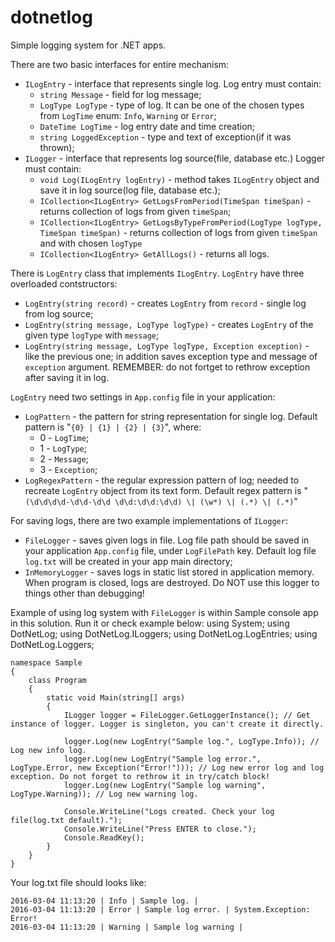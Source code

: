 # dotnetlog
Simple logging system for .NET apps.

There are two basic interfaces for entire mechanism:
 - `ILogEntry` - interface that represents single log. Log entry must contain: 
   + `string Message` - field for log message;
   + `LogType LogType` - type of log. It can be one of the chosen types from `LogTime` enum: `Info`, `Warning` or `Error`;
   + `DateTime LogTime` - log entry date and time creation;
   + `string LoggedException` - type and text of exception(if it was thrown);
 - `ILogger` - interface that represents log source(file, database etc.) Logger must contain:
   + `void Log(ILogEntry logEntry)` - method takes `ILogEntry` object and save it in log source(log file, database etc.);
   + `ICollection<ILogEntry> GetLogsFromPeriod(TimeSpan timeSpan)` - returns collection of logs from given `timeSpan`;
   + `ICollection<ILogEntry> GetLogsByTypeFromPeriod(LogType logType, TimeSpan timeSpan)` - returns collection of logs from given `timeSpan` and with chosen `logType`
   + `ICollection<ILogEntry> GetAllLogs()` - returns all logs.

There is `LogEntry` class that implements `ILogEntry`. `LogEntry` have three overloaded contstructors:
 - `LogEntry(string record)` - creates `LogEntry` from `record` - single log from log source;
 - `LogEntry(string message, LogType logType)` - creates `LogEntry` of the given type `logType` with `message`;
 - `LogEntry(string message, LogType logType, Exception exception)` - like the previous one; in addition saves exception type and message of `exception` argument. REMEMBER: do not fortget to rethrow exception after saving it in log.

`LogEntry` need two settings in `App.config` file in your application:
 - `LogPattern` - the pattern for string representation for single log. Default pattern is "`{0} | {1} | {2} | {3}`", where:
   + 0 - `LogTime`;
   + 1 - `LogType`;
   + 2 - `Message`;
   + 3 - `Exception`;
 - `LogRegexPattern` - the regular expression pattern of log; needed to recreate `LogEntry` object from its text form. Default regex pattern is "`(\d\d\d\d-\d\d-\d\d \d\d:\d\d:\d\d) \| (\w*) \| (.*) \| (.*)`"

For saving logs, there are two example implementations of `ILogger`:
 - `FileLogger` - saves given logs in file. Log file path should be saved in your application `App.config` file, under `LogFilePath` key. Default log file `log.txt` will be created in your app main directory;
 - `InMemoryLogger` - saves logs in static list stored in application memory. When program is closed, logs are destroyed. Do NOT use this logger to things other than debugging!

Example of using log system with `FileLogger` is within Sample console app in this solution. Run it or check example below:
    using System;
    using DotNetLog;
    using DotNetLog.ILoggers;
    using DotNetLog.LogEntries;
    using DotNetLog.Loggers;
    
    namespace Sample
    {
        class Program
        {
            static void Main(string[] args)
            {
                ILogger logger = FileLogger.GetLoggerInstance(); // Get instance of logger. Logger is singleton, you can't create it directly.
    
                logger.Log(new LogEntry("Sample log.", LogType.Info)); // Log new info log.
                logger.Log(new LogEntry("Sample log error.", LogType.Error, new Exception("Error!"))); // Log new error log and log exception. Do not forget to rethrow it in try/catch block!
                logger.Log(new LogEntry("Sample log warning", LogType.Warning)); // Log new warning log.
    
                Console.WriteLine("Logs created. Check your log file(log.txt default).");
                Console.WriteLine("Press ENTER to close.");
                Console.ReadKey();
            }
        }
    }

Your log.txt file should looks like:

    2016-03-04 11:13:20 | Info | Sample log. | 
    2016-03-04 11:13:20 | Error | Sample log error. | System.Exception: Error!
    2016-03-04 11:13:20 | Warning | Sample log warning | 
